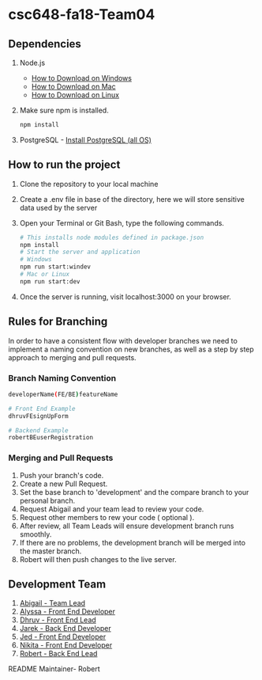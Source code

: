 # csc648-fa18-Team04

## Dependencies

1. Node.js

   - [How to Download on Windows](https://blog.teamtreehouse.com/install-node-js-npm-windows)
   - [How to Download on Mac](https://blog.teamtreehouse.com/install-node-js-npm-mac)
   - [How to Download on Linux](https://blog.teamtreehouse.com/install-node-js-npm-linux)

2. Make sure npm is installed.

   ```bash
   npm install
   ```

3. PostgreSQL - [Install PostgreSQL (all OS)](https://www.postgresql.org/download/)

## How to run the project

1. Clone the repository to your local machine
2. Create a .env file in base of the directory, here we will store sensitive data used by the server
3. Open your Terminal or Git Bash, type the following commands.

   ```bash
   # This installs node modules defined in package.json
   npm install
   # Start the server and application
   # Windows
   npm run start:windev
   # Mac or Linux
   npm run start:dev
   ```

4. Once the server is running, visit localhost:3000 on your browser.

## Rules for Branching

In order to have a consistent flow with developer branches we need to implement a naming convention on new branches, as well as a step by step approach to merging and pull requests.

### Branch Naming Convention

```bash
developerName(FE/BE)featureName

# Front End Example
dhruvFEsignUpForm

# Backend Example
robertBEuserRegistration
```

### Merging and Pull Requests

1. Push your branch's code.
2. Create a new Pull Request.
3. Set the base branch to 'development' and the compare branch to your personal branch.
4. Request Abigail and your team lead to review your code.
5. Request other members to rew your code ( optional ).
6. After review, all Team Leads will ensure development branch runs smoothly.
7. If there are no problems, the development branch will be merged into the master branch.
8. Robert will then push changes to the live server.

## Development Team

1. [Abigail - Team Lead](https://github.com/michinchin)
2. [Alyssa - Front End Developer](https://github.com/amalunao)
3. [Dhruv - Front End Lead](https://github.com/dhruvbshah)
4. [Jarek - Back End Developer](https://github.com/Janda95)
5. [Jed - Front End Developer](https://github.com/jahmadia)
6. [Nikita - Front End Developer](https://github.com/nbajra)
7. [Robert - Back End Lead](https://github.com/rquinones93)

README Maintainer- Robert
